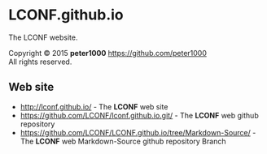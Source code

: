 # LCONF.github.io
The LCONF website.

Copyright © 2015 **peter1000** <https://github.com/peter1000> <br />
All rights reserved.


## Web site 

* <http://lconf.github.io/> - The **LCONF** web site
* <https://github.com/LCONF/lconf.github.io.git/> - The **LCONF** web github repository
* <https://github.com/LCONF/LCONF.github.io/tree/Markdown-Source/> - The **LCONF** web Markdown-Source github repository Branch

